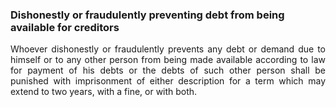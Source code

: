 ### Dishonestly or fraudulently preventing debt from being available for creditors
<div style="text-align: justify">

Whoever dishonestly or fraudulently prevents any debt or demand due to himself or to any other person from being made available according to law for payment of his debts or the debts of such other person shall be punished with imprisonment of either description for a term which may extend to two years, with a fine, or with both.

</div>
